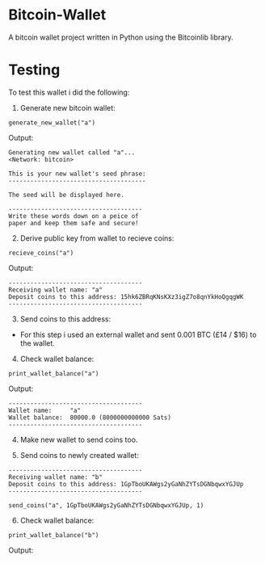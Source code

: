 # Bitcoin-Wallet
A bitcoin wallet project written in Python using the Bitcoinlib library.




Testing
========

To test this wallet i did the following:

1) Generate new bitcoin wallet:

```
generate_new_wallet("a")
```

Output: 

```
Generating new wallet called "a"...
<Network: bitcoin>

This is your new wallet's seed phrase:
--------------------------------------

The seed will be displayed here.

-------------------------------------
Write these words down on a peice of
paper and keep them safe and secure!
```

2) Derive public key from wallet to recieve coins:

```
recieve_coins("a")
```

Output:

```
-------------------------------------
Receiving wallet name: "a"
Deposit coins to this address: 15hk6ZBRqKNsKXz3igZ7o8qnYkHoQgqgWK
-------------------------------------
```

3) Send coins to this address:

- For this step i used an external wallet and sent 0.001 BTC (£14 / $16) to the wallet.

4) Check wallet balance:

```
print_wallet_balance("a")
```

Output:

```
-------------------------------------
Wallet name:     "a"
Wallet balance:  80000.0 (8000000000000 Sats)
-------------------------------------
```

4) Make new wallet to send coins too.

5) Send coins to newly created wallet:

```
-------------------------------------
Receiving wallet name: "b"
Deposit coins to this address: 1GpTboUKAWgs2yGaNhZYTsDGNbqwxYGJUp
-------------------------------------
```

```
send_coins("a", 1GpTboUKAWgs2yGaNhZYTsDGNbqwxYGJUp, 1)
```

6) Check wallet balance:

```
print_wallet_balance("b")
```

Output:

```

```



